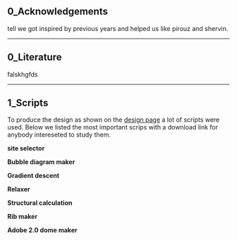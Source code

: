 ## 0_Acknowledgements  
tell we got inspired by previous years and helped us like pirouz and shervin.

---
## 0_Literature

falskhgfds

---

## 1_Scripts

To produce the design as shown on the [design page](design.md) a lot of scripts were used.
Below we listed the most important scrips with a download link for anybody intereseted to study them.

**site selector**

**Bubble diagram maker**

**Gradient descent**

**Relaxer**

**Structural calculation**

**Rib maker**

**Adobe 2.0 dome maker**

